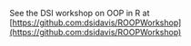 See the DSI workshop on OOP in R at
[https://github.com:dsidavis/ROOPWorkshop](https://github.com:dsidavis/ROOPWorkshop)


